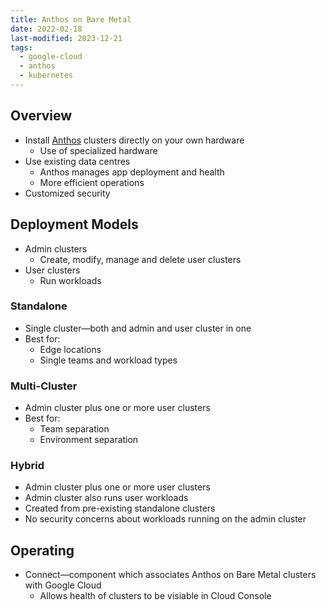 ```yaml
---
title: Anthos on Bare Metal
date: 2022-02-18
last-modified: 2023-12-21
tags:
  - google-cloud
  - anthos
  - kubernetes
---
```


## Overview

- Install [Anthos](notes/Anthos.md) clusters directly on your own hardware
	- Use of specialized hardware
- Use existing data centres
	- Anthos manages app deployment and health
	- More efficient operations
- Customized security

## Deployment Models

- Admin clusters
	- Create, modify, manage and delete user clusters
- User clusters
	- Run workloads

### Standalone

- Single cluster—both and admin and user cluster in one
- Best for:
	- Edge locations
	- Single teams and workload types

### Multi-Cluster

- Admin cluster plus one or more user clusters
- Best for:
	- Team separation
	- Environment separation

### Hybrid

- Admin cluster plus one or more user clusters
- Admin cluster also runs user workloads
- Created from pre-existing standalone clusters
- No security concerns about workloads running on the admin cluster

## Operating

- Connect—component which associates Anthos on Bare Metal clusters with Google Cloud
	- Allows health of clusters to be visiable in Cloud Console
